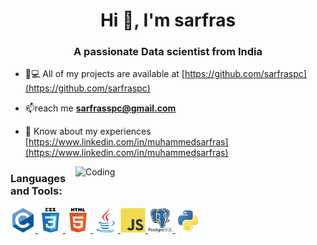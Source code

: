 <h1 align="center">Hi 👋, I'm sarfras</h1>
<h3 align="center">A passionate Data scientist from India</h3>

- 👨💻 All of my projects are available at [https://github.com/sarfraspc](https://github.com/sarfraspc)

- 📫reach me **sarfrasspc@gmail.com**

- 📄 Know about my experiences [https://www.linkedin.com/in/muhammedsarfras](https://www.linkedin.com/in/muhammedsarfras)


<img align="right" alt="Coding" width="400" src="[[[https://media4.giphy.com/media/v1.Y2lkPTc5MGI3NjExMGxkdHhseTQ4YTk3OXFlYnR0M3BiazNuNWM3MDRpcXJhOGE1eHdqNCZlcD12MV9naWZzX3NlYXJjaCZjdD1n/l3q2XB76CaWPggiNW/200.gif](https://www.google.com/url?sa=i&url=https%3A%2F%2Fwww.analyticsvidhya.com%2Fblog%2F2020%2F11%2Fhow-can-you-build-a-career-in-data-science-machine-learning%2F&psig=AOvVaw0tVP5sgGKlWLXhk_1eUfNW&ust=1732713290383000&source=images&cd=vfe&opi=89978449&ved=0CBQQjRxqFwoTCIjL27yK-okDFQAAAAAdAAAAABAE)](https://editor.analyticsvidhya.com/uploads/78723aiml.jpeg)](https://images.app.goo.gl/KfFe3TmFXBiwgQmFA)">
<p align="left">
</p>

<h3 align="left">Languages and Tools:</h3>
<p align="left"> <a href="https://www.cprogramming.com/" target="_blank" rel="noreferrer"> <img src="https://raw.githubusercontent.com/devicons/devicon/master/icons/c/c-original.svg" alt="c" width="40" height="40"/> </a> <a href="https://www.w3schools.com/css/" target="_blank" rel="noreferrer"> <img src="https://raw.githubusercontent.com/devicons/devicon/master/icons/css3/css3-original-wordmark.svg" alt="css3" width="40" height="40"/> </a> <a href="https://www.w3.org/html/" target="_blank" rel="noreferrer"> <img src="https://raw.githubusercontent.com/devicons/devicon/master/icons/html5/html5-original-wordmark.svg" alt="html5" width="40" height="40"/> </a> <a href="https://www.java.com" target="_blank" rel="noreferrer"> <img src="https://raw.githubusercontent.com/devicons/devicon/master/icons/java/java-original.svg" alt="java" width="40" height="40"/> </a> <a href="https://developer.mozilla.org/en-US/docs/Web/JavaScript" target="_blank" rel="noreferrer"> <img src="https://raw.githubusercontent.com/devicons/devicon/master/icons/javascript/javascript-original.svg" alt="javascript" width="40" height="40"/> </a> <a href="https://www.postgresql.org" target="_blank" rel="noreferrer"> <img src="https://raw.githubusercontent.com/devicons/devicon/master/icons/postgresql/postgresql-original-wordmark.svg" alt="postgresql" width="40" height="40"/> </a> <a href="https://www.python.org" target="_blank" rel="noreferrer"> <img src="https://raw.githubusercontent.com/devicons/devicon/master/icons/python/python-original.svg" alt="python" width="40" height="40"/> </a> </p>
